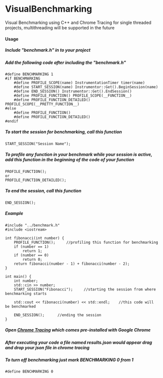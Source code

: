 # VisualBenchmarking
Visual Benchmarking using C++ and Chrome Tracing for single threaded projects, multithreading will be supported in the future

#### Usage
##### Include "benchmark.h" in to your project
##### Add the following code after including the "benchmark.h"
```
#define BENCHMARKING 1
#if BENCHMARKING
    #define PROFILE_SCOPE(name) InstrumentationTimer timer(name)
    #define START_SESSION(name) Instrumentor::Get().BeginSession(name)
    #define END_SESSION() Instrumentor::Get().EndSession()
    #define PROFILE_FUNCTION() PROFILE_SCOPE(__FUNCTION__)
    #define PROFILE_FUNCTION_DETAILED() PROFILE_SCOPE(__PRETTY_FUNCTION__)
#else
    #define PROFILE_FUNCTION() 
    #define PROFILE_FUNCTION_DETAILED()
#endif
```

##### To start the session for benchmarking, call this function
```
START_SESSION("Session Name");
```

##### To profile any function in your benchmark while your session is active, add this function in  the beginning of the code of your function
```
PROFILE_FUNCTION();
or
PROFILE_FUNCTION_DETAILED();
```

##### To end the session, call this function
```
END_SESSION();
```

##### Example
```
#include "../benchmark.h"
#include <iostream>

int fibonacci(int number) {
    PROFILE_FUNCTION();     //profiling this function for benchmarking
    if (number == 1) 
        return 1;
    if (number == 0)
        return 0;
    return fibonacci(number - 1) + fibonacci(number - 2);
}

int main() {
    int number;
    std::cin >> number;
    START_SESSION("Fibonacci");     //starting the session from where benchmarking starts
    
    std::cout << fibonacci(number) << std::endl;    //this code will be benchmarked
    
    END_SESSION();      //ending the session
}
```

##### Open [Chrome Tracing](chrome://tracing/) which comes pre-installed with Google Chrome
##### After executing your code a file named results.json would appear drag and drop your json file in chrome tracing

##### To turn off benchmarking just mark BENCHMARKING 0 from 1
```
#define BENCHMARKING 0
```
